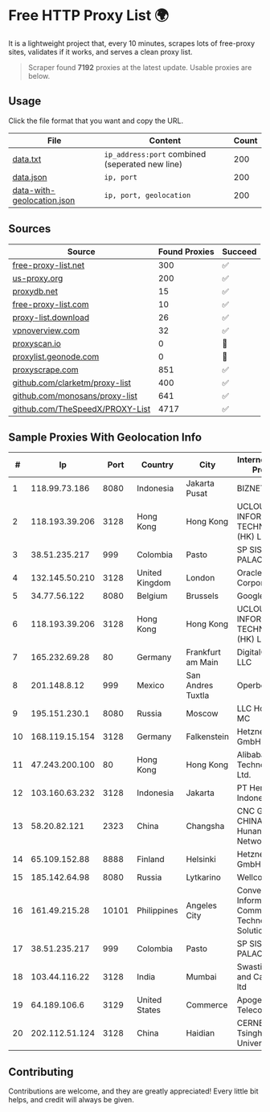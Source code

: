 
# Free HTTP Proxy List 🌍

It is a lightweight project that, every 10 minutes, scrapes lots of free-proxy sites, validates if it works, and serves a clean proxy list.


> Scraper found **7192** proxies at the latest update. Usable proxies are below.

## Usage

Click the file format that you want and copy the URL.


|File|Content|Count|
|----|-------|-----|
|[data.txt](https://raw.githubusercontent.com/themiralay/Proxy-List-World/master/data.txt)|`ip_address:port` combined (seperated new line)|200|
|[data.json](https://raw.githubusercontent.com/themiralay/Proxy-List-World/master/data.json)|`ip, port`|200|
|[data-with-geolocation.json](https://raw.githubusercontent.com/themiralay/Proxy-List-World/master/data-with-geolocation.json)|`ip, port, geolocation`|200|

## Sources

|Source|Found Proxies|Succeed|
|------|-------------|-------|
|[free-proxy-list.net](https://free-proxy-list.net)|300|✅|
|[us-proxy.org](https://www.us-proxy.org)|200|✅|
|[proxydb.net](http://proxydb.net)|15|✅|
|[free-proxy-list.com](https://free-proxy-list.com/?page=&port=&type%5B%5D=http&type%5B%5D=https&up_time=0&search=Search)|10|✅|
|[proxy-list.download](https://www.proxy-list.download/HTTP)|26|✅|
|[vpnoverview.com](https://vpnoverview.com/privacy/anonymous-browsing/free-proxy-servers)|32|✅|
|[proxyscan.io](https://www.proxyscan.io)|0|🚫|
|[proxylist.geonode.com](https://proxylist.geonode.com/api/proxy-list?limit=300&page=1&sort_by=lastChecked&sort_type=desc&protocols=http,https)|0|🚫|
|[proxyscrape.com](https://api.proxyscrape.com/v2/?request=displayproxies&protocol=http&timeout=10000&country=all&ssl=all&anonymity=all)|851|✅|
|[github.com/clarketm/proxy-list](https://raw.githubusercontent.com/clarketm/proxy-list/master/proxy-list-raw.txt)|400|✅|
|[github.com/monosans/proxy-list](https://raw.githubusercontent.com/monosans/proxy-list/main/proxies/http.txt)|641|✅|
|[github.com/TheSpeedX/PROXY-List](https://raw.githubusercontent.com/TheSpeedX/PROXY-List/master/http.txt)|4717|✅|


## Sample Proxies With Geolocation Info

|#|Ip|Port|Country|City|Internet Service Provider|
|-|--|----|-------|----|-------------------------|
|1|118.99.73.186|8080|Indonesia|Jakarta Pusat|BIZNET|
|2|118.193.39.206|3128|Hong Kong|Hong Kong|UCLOUD INFORMATION TECHNOLOGY (HK) LIMITED|
|3|38.51.235.217|999|Colombia|Pasto|SP SISTEMAS PALACIOS LTDA|
|4|132.145.50.210|3128|United Kingdom|London|Oracle Corporation|
|5|34.77.56.122|8080|Belgium|Brussels|Google LLC|
|6|118.193.39.206|3128|Hong Kong|Hong Kong|UCLOUD INFORMATION TECHNOLOGY (HK) LIMITED|
|7|165.232.69.28|80|Germany|Frankfurt am Main|DigitalOcean, LLC|
|8|201.148.8.12|999|Mexico|San Andres Tuxtla|Operbes|
|9|195.151.230.1|8080|Russia|Moscow|LLC Home Me MC|
|10|168.119.15.154|3128|Germany|Falkenstein|Hetzner Online GmbH|
|11|47.243.200.100|80|Hong Kong|Hong Kong|Alibaba (US) Technology Co., Ltd.|
|12|103.160.63.232|3128|Indonesia|Jakarta|PT Herza Digital Indonesia|
|13|58.20.82.121|2323|China|Changsha|CNC Group CHINA169 Hunan Province Network|
|14|65.109.152.88|8888|Finland|Helsinki|Hetzner Online GmbH|
|15|185.142.64.98|8080|Russia|Lytkarino|Wellcom-l ISP|
|16|161.49.215.28|10101|Philippines|Angeles City|Converge Information and Communications Technology Solutions|
|17|38.51.235.217|999|Colombia|Pasto|SP SISTEMAS PALACIOS LTDA|
|18|103.44.116.22|3128|India|Mumbai|Swastik Internet and Cables pvt. ltd|
|19|64.189.106.6|3129|United States|Commerce|Apogee Telecom Inc.|
|20|202.112.51.124|3128|China|Haidian|CERNET2 IX at Tsinghua University|



## Contributing

Contributions are welcome, and they are greatly appreciated! Every
little bit helps, and credit will always be given.

